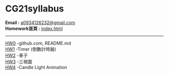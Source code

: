 # CG21syllabus

<p> <strong>Email :</strong>
<a href = "mailto: a0934126232@gmail.com">a0934126232@gmail.com</a>
<br>
  <strong>Homework首頁 :</strong> 
  <a href = "https://wei-i23.github.io/CGhw/index.html">index.html</a>
<hr>
	<a href = "https://wei-i23.github.io/CGhw/hw0.html">HW0</a>
	-github.com, README.md
<br>
	<a href = "https://wei-i23.github.io/CGhw/hw1.html">HW1</a>
	-Timer (倒數計時器)
<br>
	<a href = "https://wei-i23.github.io/CGhw/hw2/hw2.html">HW2</a>
	-車子
<br>
	<a href = "https://wei-i23.github.io/CGhw/hw3.html">HW3</a>
	-三視圖
<br>
	<a href = "https://wei-i23.github.io/CGhw/hw4/hw4.html">HW4</a>
	-Candle Light Animation
</p>
